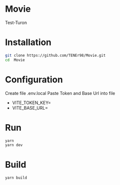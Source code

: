 # Movie
Test-Turon

# Installation
```sh
git clone https://github.com/TENEr98/Movie.git
cd  Movie
```

# Configuration
Create file .env.local
Paste Token and Base Url into file

- VITE_TOKEN_KEY=
- VITE_BASE_URL=

# Run
```sh
yarn
yarn dev
```

# Build
```sh
yarn build
```
